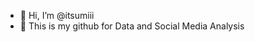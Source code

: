 - 👋 Hi, I’m @itsumiii
- 🌱 This is my github for Data and Social Media Analysis


<!---
itsumiii/itsumiii is a ✨ special ✨ repository because its `README.md` (this file) appears on your GitHub profile.
You can click the Preview link to take a look at your changes.
--->
